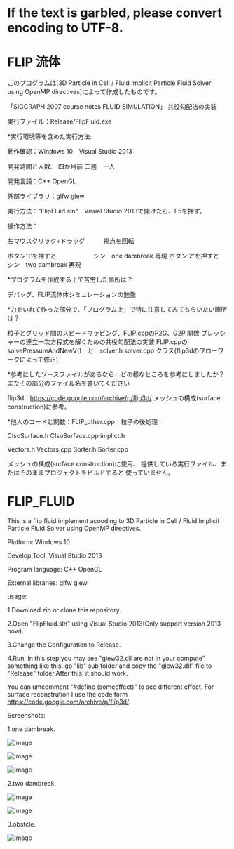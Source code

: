 # If the text is garbled, please convert encoding to UTF-8.
# FLIP 流体
このプログラムは[3D Particle in Cell / Fluid Implicit Particle Fluid
Solver using OpenMP directives]によって作成したものです。

「SIGGRAPH 2007 course notes FLUID SIMULATION」 共役勾配法の実装


実行ファイル：Release/FlipFluid.exe

*実行環境等を含めた実行方法:

動作確認：Windows 10　Visual Studio 2013

開発時間と人数:　四か月前  二週　一人

開発言語：C++  OpenGL

外部ライブラリ：glfw glew

実行方法："FlipFluid.sln"　Visual Studio 2013で開けたら、F5を押す。

操作方法：

左マウスクリック+ドラッグ　　　視点を回転

ボタン'1'を押すと　　　　　　シン　one dambreak 再現
ボタン'2'を押すと　　　　　　シン　two dambreak 再現


*プログラムを作成する上で苦労した箇所は？

デバッグ、FLIP流体体シミュレーションの勉強

*力をいれて作った部分で、「プログラム上」で特に注意してみてもらいたい箇所は？

粒子とグリッド間のスピードマッピング、FLIP.cppのP2G、G2P 関数
プレッシャーの連立一次方程式を解くための共役勾配法の実装
FLIP.cppのsolvePressureAndNewV()　と　solver.h solver.cpp クラス(flip3dのフローワークによって修正)


*参考にしたソースファイルがあるなら、どの様なところを参考にしましたか？またその部分のファイル名を書いてください

flip3d：https://code.google.com/archive/p/flip3d/
メッシュの構成(surface construction)に参考。

*他人のコードと関数：FLIP_other.cpp　粒子の後処理

CIsoSurface.h CIsoSurface.cpp implict.h 

Vectors.h Vectors.cpp Sorter.h Sorter.cpp

メッシュの構成(surface construction)に使用、
提供している実行ファイル、またはそのままプロジェクトをビルドすると
使っていません。


# FLIP_FLUID
This is a flip fluid implement acooding to 3D Particle in Cell / Fluid Implicit Particle Fluid
Solver using OpenMP directives.

Platform:           Windows 10

Develop Tool:       Visual Studio 2013

Program language:   C++  OpenGL

External libraries: glfw glew

usage:

1.Download zip or clone this repository.

2.Open "FlipFluid.sln" using Visual Studio 2013(Only support version 2013 now).

3.Change the Configuration to Release.

4.Run.
In this step you may see "glew32.dll are not in your compute" something like this,
go "lib" sub folder and copy the "glew32.dll" file to "Release" folder.After this,
it should work.
  
You can umcomment "#define (someeffect)" to see different effect.
For surface reconstrution I use the code form https://code.google.com/archive/p/flip3d/.

Screenshots:

1.one dambreak.

![image](https://github.com/duoshengyu/FLIP_FLUID/blob/master/screenshots/1.png)

![image](https://github.com/duoshengyu/FLIP_FLUID/blob/master/screenshots/2.png)

![image](https://github.com/duoshengyu/FLIP_FLUID/blob/master/screenshots/3.png)

2.two dambreak.

![image](https://github.com/duoshengyu/FLIP_FLUID/blob/master/screenshots/4.png)

![image](https://github.com/duoshengyu/FLIP_FLUID/blob/master/screenshots/5.png)

3.obstcle.

![image](https://github.com/duoshengyu/FLIP_FLUID/blob/master/screenshots/6.png)
